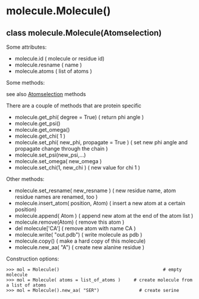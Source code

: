 # molecule.Molecule() #

## class molecule.Molecule(Atomselection) ##

Some attributes:

  * molecule.id            ( molecule or residue id)
  * molecule.resname  ( name )
  * molecule.atoms      ( list of atoms )


Some methods:

see also [Atomselection](pmx_atomselection.md) methods

There are a couple of methods that are protein specific

  * molecule.get\_phi( degree = True)        ( return phi angle )
  * molecule.get\_psi()
  * molecule.get\_omega()
  * molecule.get\_chi( 1 )
  * molecule.set\_phi( new\_phi, propagate = True )    ( set new phi angle and propagate change through the chain )
  * molecule.set\_psi(new\_psi,...)
  * molecule.set\_omega( new\_omega )
  * molecule.set\_chi(1, new\_chi )                             ( new value for chi 1 )


Other methods:

  * molecule.set\_resname( new\_resname )        ( new residue name, atom residue names are renamed, too )
  * molecule.insert\_atom( position, Atom)          ( insert a new atom at a certain position)
  * molecule.append( Atom )                             ( append new atom at the end of the atom list )
  * molecule.remove(Atom)                               ( remove this atom )
  * del molecule['CA']                                       ( remove atom with name CA )
  * molecule.write( "out.pdb")                            ( write molecule as pdb )
  * molecule.copy()                                          ( make a hard copy of this molecule)
  * molecule.new\_aa( "A")                                ( create new alanine residue )


Construction options:
```
>>> mol = Molecule()                                       # empty molecule
>>> mol = Molecule( atoms = list_of_atoms )     # create molecule from a list of atoms
>>> mol = Molecule().new_aa( "SER")               # create serine
```